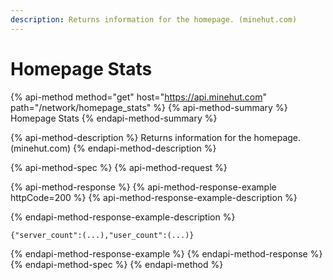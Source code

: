 ```yaml
---
description: Returns information for the homepage. (minehut.com)
---
```


# Homepage Stats

{% api-method method="get" host="https://api.minehut.com" path="/network/homepage\_stats" %}
{% api-method-summary %}
Homepage Stats
{% endapi-method-summary %}

{% api-method-description %}
Returns information for the homepage. \(minehut.com\)
{% endapi-method-description %}

{% api-method-spec %}
{% api-method-request %}

{% api-method-response %}
{% api-method-response-example httpCode=200 %}
{% api-method-response-example-description %}

{% endapi-method-response-example-description %}

```
{"server_count":(...),"user_count":(...)}
```
{% endapi-method-response-example %}
{% endapi-method-response %}
{% endapi-method-spec %}
{% endapi-method %}

